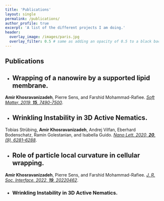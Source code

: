 ```yaml
---
title: 'Publications'
layout: single
permalink: /publications/
author_profile: true
excerpt: 'A list of the different projects I am doing.'
header:
  overlay_image: /images/paris.jpg
  overlay_filter: 0.5 # same as adding an opacity of 0.5 to a black background
---
```

  
## Publications


- <h2> Wrapping of a nanowire by a supported lipid membrane.</h2>
**Amir Khosravanizadeh**,   Pierre Sens,  and  Farshid Mohammad-Rafiee. [*Soft Matter, 2019, **15**, 7490-7500*](https://pubs.rsc.org/en/content/articlelanding/2019/SM/C9SM00618D).

- <h2>Wrinkling Instability in 3D Active Nematics.</h2>
Tobias Strübing, **Amir Khosravanizadeh**, Andrej Vilfan, Eberhard Bodenschatz, Ramin Golestanian, and Isabella Guido. [*Nano Lett. 2020, **20**, (9), 6281–6288*](https://pubs.acs.org/doi/10.1021/acs.nanolett.0c01546).

- <h2>Role of particle local curvature in cellular wrapping.</h2>
**Amir Khosravanizadeh**,   Pierre Sens,  and  Farshid Mohammad-Rafiee. [*J. R. Soc. Interface. 2022, **19**, 20220462*](https://royalsocietypublishing.org/doi/10.1098/rsif.2022.0462).
- <h3>Wrinkling Instability in 3D Active Nematics.</h3> <br/>

  

